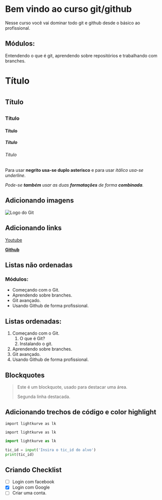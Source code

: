 # Bem vindo ao curso git/github
Nesse curso você vai dominar todo git e github desde o básico ao profissional.

## Módulos:
Entendendo o que é git, aprendendo sobre repositórios e trabalhando com branches.

# Título <h1>
## Título <h2>
### Título <h3>
#### Título <h4>
##### Título <h5>
###### Título <h6>


Para usar **negrito usa-se duplo asterisco** e para usar _itálico usa-se underline_.

_Pode-se **também** usar as duas **formatações** de forma **combinada**._

## Adicionando imagens
![Logo do Git](https://sergioprado.org/wp-content/uploads/2018/03/git-logo2-768x362.jpeg)

## Adicionando links
[Youtube](https://www.youtube.com)

[**Github**](https://github.com/Josafary)


## Listas não ordenadas
### Módulos:
* Começando com o Git.
* Aprendendo sobre branches.
* Git avançado.
* Usando Github de forma profissional.

## Listas ordenadas:
1. Começando com o Git.
    1. O que é Git?
    2. Instalando o git.
2. Aprendendo sobre branches.
3. Git avançado.
4. Usando Github de forma profissional.


## Blockquotes
> Este é um blockquote, usado para destacar uma área.
>
> Segunda linha destacada.


## Adicionando trechos de código e color highlight
```import lightkurve as lk```

``````
import lightkurve as lk
``````

``````py
import lightkurve as lk

tic_id = input('Insira o tic_id do alvo')
print(tic_id)
``````

## Criando Checklist
- [ ] Login com facebook
- [x] Login com Google
- [ ] Criar uma conta.